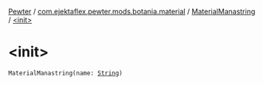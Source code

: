 [Pewter](../../index.md) / [com.ejektaflex.pewter.mods.botania.material](../index.md) / [MaterialManastring](index.md) / [&lt;init&gt;](./-init-.md)

# &lt;init&gt;

`MaterialManastring(name: `[`String`](https://kotlinlang.org/api/latest/jvm/stdlib/kotlin/-string/index.html)`)`